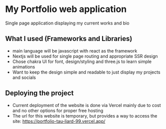 # My Portfolio web application
Single page application displaying my current works and bio

## What I used (Frameworks and Libraries)
- main language will be javascript with react as the framework
- Nextjs will be used for single page routing and appropriate SSR design
- Chose chakra UI for font, design/styling and three.js to learn simple animations
- Want to keep the design simple and readable to just display my projects and socials

## Deploying the project
- Current deployment of the website is done via Vercel mainly due to cost and no other options for proper free hosting
- The url for this website is temporary, but provides a way to access the site: https://portfolio-tau-liard-99.vercel.app/

